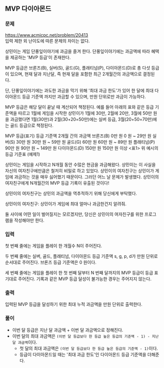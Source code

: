 ## MVP 다이아몬드
### 문제
https://www.acmicpc.net/problem/20413  
입력 제한 외 난이도에 따른 문제의 차이는 없다.

상민이는 게임 단풍잎이야기에 과금을 즐겨 한다. 단풍잎이야기에는 과금액에 따라 혜택을 제공하는 'MVP 등급'이 존재한다.

MVP 등급은 브론즈(B), 실버(S), 골드(G), 플래티넘(P), 다이아몬드(D)로 총 다섯 등급이 있으며, 현재 달과 지난달, 즉 현재 달을 포함한 최근 2개월간의 과금액으로 결정된다.

단, 단풍잎이야기에는 과도한 과금을 막기 위해 '최대 과금 한도'가 있어 한 달에 최대 다이아몬드 등급 기준액 까지만 과금할 수 있으며, 만원 단위로만 과금이 가능하다.

MVP 등급은 해당 달이 끝날 때 계산되어 책정된다. 예를 들어 아래의 표와 같은 등급 기준액을 따르고 1월에 게임을 시작한 상민이가 1월에 30만, 2월에 20만, 3월에 50만 원을 과금했다면 1월(30만)과 2월(30+20=50만)에는 실버 등급, 3월(20+50=70만)에는 골드 등급으로 책정된다.

MVP 등급(표기)	등급 기준액	2개월 간의 과금액
브론즈(B)	0만 원	0 원 ~ 29만 원
실버(S)	30만 원	30만 원 ~ 59만 원
골드(G)	60만 원	60만 원 ~ 89만 원
플래티넘(P)	90만 원	90만 원 ~ 149만 원
다이아몬드(D)	150만 원	150만 원 이상
<표1> 위 예시의 등급 기준표 (예제1)

상민이는 게임을 시작하고 N개월 동안 수많은 현금을 과금해왔다. 상민이는 이 사실을 자신의 여자친구에만큼은 철저히 비밀로 하고 있었다. 상민이의 여자친구는 상민이가 게임에 과금하는 것을 매우 싫어했기 때문이다. 그러던 어느 날 문제가 발생했다. 상민이의 여자친구에게 N개월간의 MVP 등급 기록이 유출된 것이다!

상민이의 여자친구는 상민의 과금액을 역추적하기 위해 당신에게 부탁했다.

상민이의 여자친구: 상민이가 게임에 최대 얼마나 과금한건지 알려줘.

둘 사이에 어떤 일이 벌어질지는 모르겠지만, 당신은 상민이의 여자친구를 위한 프로그램을 작성해야만 한다.

### 입력
첫 번째 줄에는 게임을 플레이 한 개월수 N이 주어진다.

두 번째 줄에는 실버, 골드, 플래티넘, 다이아몬드 등급 기준액 s, g, p, d가 만원 단위로 순서대로 주어진다. 브론즈 등급 기준액은 0 원이다.

세 번째 줄에는 게임을 플레이 한 첫 번째 달부터 N 번째 달까지의 MVP 등급이 등급 표기대로 주어진다. 기록과 같은 MVP 등급 달성이 불가능한 경우는 주어지지 않는다.

### 출력
입력된 MVP 등급을 달성하기 위한 최대 누적 과금액을 만원 단위로 출력한다.

### 풀이
- 이번 달 등급은 지난 달 과금액 + 이번 달 과금액으로 정해진다.
- 이번 달의 최대 과금액은 ```(이번 달 등급보다 한 등급 높은 등급의 기준액 - 1) - 지난 달 과금액```이다.
    - 첫 달의 최대 과금액은 ```(이번 달 등급보다 한 등급 높은 등급의 기준액 - 1)```이다.
    - 등급이 다이아몬드일 때는 '최대 과금 한도'인 다이아몬드 등급 기준액을 더해준다.
